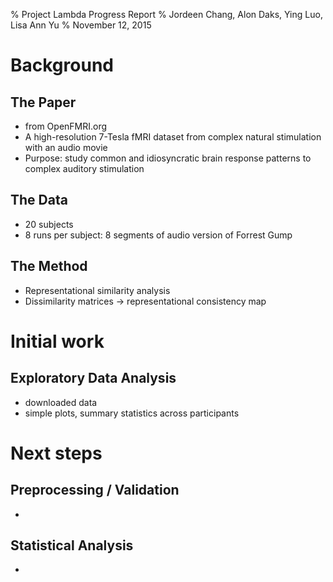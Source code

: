 % Project Lambda Progress Report
% Jordeen Chang, Alon Daks, Ying Luo, Lisa Ann Yu
% November 12, 2015

# Background

## The Paper

- from OpenFMRI.org
- A high-resolution 7-Tesla fMRI dataset from complex natural stimulation with an audio movie
- Purpose: study common and idiosyncratic brain response patterns to complex auditory stimulation

## The Data

- 20 subjects
- 8 runs per subject: 8 segments of audio version of Forrest Gump

## The Method

- Representational similarity analysis
- Dissimilarity matrices -> representational consistency map

# Initial work

## Exploratory Data Analysis

- downloaded data
- simple plots, summary statistics across participants

# Next steps

## Preprocessing / Validation

- 

## Statistical Analysis

- 
